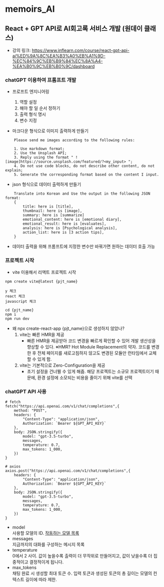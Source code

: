# memoirs_AI

## React + GPT API로 AI회고록 서비스 개발 (원데이 클래스)
- 강의 링크: https://www.inflearn.com/course/react-gpt-api-ai%ED%9A%8C%EA%B3%A0%EB%A1%9D-%EC%84%9C%EB%B9%84%EC%8A%A4-%EA%B0%9C%EB%B0%9C/dashboard

### chatGPT 이용하여 프롬프트 개발
- 프로프트 엔지니어링
    1. 역할 설정
    2. 해야 할 일 순서 정하기
    3. 출력 형식 명시
    4. 변수 지정

- 마크다운 형식으로 이미지 출력하게 만들기
```
    Please send me images according to the following rules:

    1. Use markdown format;
    2. Use the Unsplash API;
    3. Reply using the format " ![image]https://source.unsplash.com/featured/?<my_input> ";
    4. Do not use code blocks, do not describe other content, do not explain;
    5. Generate the corresponding format based on the content I input.
```

- json 형식으로 데이터 출력하게 만들기
```
    Translate into Korean and Use the output in the following JSON format:
    { 
        title: here is [title],
        thumbnail: here is [image],
        summary: here is [summarize]
        emotional_content: here is [emotional diary],
        emotional_result: here is [evaluates],
        analysis: here is [Psychological analysis],
        action_list: here is [3 action tips],
    }
```


- 데이터 출력을 위해 프롬프트에 지정한 변수만 바꿔가면 원하는 데이터 호출 가능


### 프로젝트 시작

- vite 이용해서 리액트 프로젝트 시작
```
npm create vite@latest {pjt_name}

y 체크
react 체크
javascript 체크

cd {pjt_name}
npm i
npm run dev
```

- 왜 npx create-react-app {pjt_name}으로 생성하지 않았나?
    1. vite는 빠른 HMR을 제공
        - 빠른 HMR을 제공받아 코드 변경을 빠르게 확인할 수 있어 개발 생산성을 향상할 수 있다.
        ※HMR?
            Hot Module Replacement의 약자. 코드를 변경한 후 전체 페이지를 새로고침하지 않고도 변경된 모듈만 런타임에서 교체할 수 있게 함.
    2. vite는 기본적으로 Zero-Configuration을 제공
        - 초기 설정을 건너뛸 수 있게 해줌. 해당 프로젝트는 소규모 프로젝트이기 때문에, 환경 설정에 소모되는 비용을 줄이기 위해 vite를 선택


### chatGPT API 사용
```
# fetch
fetch("https://api.openai.com/v1/chat/completions",{
    method: "POST",
    headers: {
        "Content-Type": "application/json",
        Authorization: `Bearer ${GPT_API_KEY}`
    },
    body: JSON.stringify({
        model: "gpt-3.5-turbo",
        messages,
        temperature: 0.7,
        max_tokens: 1_000,
    })
}

# axios
axios.post("https://api.openai.com/v1/chat/completions",{
    headers: {
        "Content-Type": "application/json",
        Authorization: `Bearer ${GPT_API_KEY}`
    },
    body: JSON.stringify({
        model: "gpt-3.5-turbo",
        messages,
        temperature: 0.7,
        max_tokens: 1_000,
    })
}
```
- model <br>
사용할 모델의 ID. [작동하는 모델 목록](https://platform.openai.com/docs/models)
- messages <br>
지금까지의 대화를 구성하는 메시지 목록
- temperature <br>
0에서 2 사이. 값이 높을수록 출력이 더 무작위로 만들어지고, 값이 낮을수록 더 집중적이고 결정적이게 됩니다.
- max_tokens <br>
채팅 완료 시 생성할 최대 토큰 수. 입력 토큰과 생성된 토큰의 총 길이는 모델의 컨텍스트 길이에 따라 제한.

